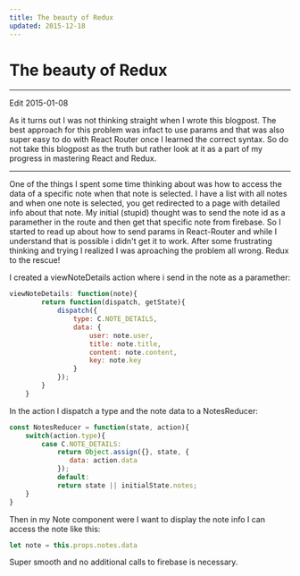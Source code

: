 ```yaml
---
title: The beauty of Redux
updated: 2015-12-18
---
```


# The beauty of Redux


-----
Edit 2015-01-08

As it turns out I was not thinking straight when I wrote this blogpost. The best approach for this problem was infact to use params and that was also super easy to do with React Router once I learned the correct syntax. So do not take this blogpost as the truth but rather look at it as a part of my progress in mastering React and Redux.

-----

One of the things I spent some time thinking about was how to access the data of a specific note when that note is selected. I have a list with all notes and when one note is selected, you get redirected to a page with detailed info about that note.
My initial (stupid) thought was to send the note id as a paramether in the route and then get that specific note from firebase. So I started to read up about how to send params in React-Router and while I understand that is possible i didn't get it to work. After some frustrating thinking and trying I realized I was aproaching the problem all wrong. Redux to the rescue!

I created a viewNoteDetails action where i send in the note as a paramether:

```javascript
viewNoteDetails: function(note){
        return function(dispatch, getState){
            dispatch({
                type: C.NOTE_DETAILS,
                data: {
                    user: note.user,
                    title: note.title,
                    content: note.content,
                    key: note.key
                }
            });
        }
    }
```

In the action I dispatch a type and the note data to a NotesReducer:

```javascript
const NotesReducer = function(state, action){
    switch(action.type){
        case C.NOTE_DETAILS:
            return Object.assign({}, state, {
               data: action.data
            });
            default:
            return state || initialState.notes;
    }
}
```

Then in my Note component were I want to display the note info I can access the note like this: 

```javascript
let note = this.props.notes.data 
```

Super smooth and no additional calls to firebase is necessary.